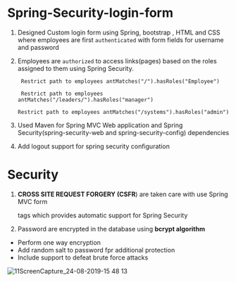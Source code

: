 # Spring-Security-login-form


1. Designed Custom login form using Spring, bootstrap , HTML and CSS where employees are first `authenticated` with form fields for username and password

2. Employees are `authorized` to access links(pages) based on the roles assigned to them using Spring Security. 


        Restrict path to employees antMatches("/").hasRoles("Employee")

        Restrict path to employees antMatches("/leaders/").hasRoles("manager")

       Restrict path to employees antMatches("/systems").hasRoles("admin")

3. Used Maven for Spring MVC Web application and Spring Security(spring-security-web and spring-security-config) dependencies

4. Add logout support for spring security configuration

# Security

1. **CROSS SITE REQUEST FORGERY (CSFR**) are taken care with use Spring MVC form <form : form> tags which provides automatic support for Spring Security

2. Password are encrypted in the database using **bcrypt algorithm**
+ Perform one way encryption
+ Add random salt to password fpr additional protection
+ Include support to defeat brute force attacks



![11ScreenCapture_24-08-2019-15 48 13](https://user-images.githubusercontent.com/26305085/63643084-b2954880-c697-11e9-8ffd-b01a67aa9f87.gif)





